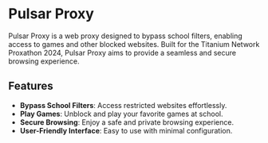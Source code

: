# Pulsar Proxy

Pulsar Proxy is a web proxy designed to bypass school filters, enabling access to games and other blocked websites. Built for the Titanium Network Proxathon 2024, Pulsar Proxy aims to provide a seamless and secure browsing experience.

## Features

- **Bypass School Filters**: Access restricted websites effortlessly.
- **Play Games**: Unblock and play your favorite games at school.
- **Secure Browsing**: Enjoy a safe and private browsing experience.
- **User-Friendly Interface**: Easy to use with minimal configuration.
